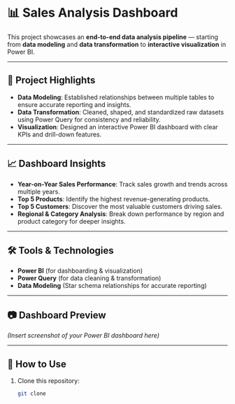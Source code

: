 # 📊 Sales Analysis Dashboard

This project showcases an **end-to-end data analysis pipeline** — starting from **data modeling** and **data transformation** to **interactive visualization** in Power BI.

---

## 🔑 Project Highlights
- **Data Modeling**: Established relationships between multiple tables to ensure accurate reporting and insights.  
- **Data Transformation**: Cleaned, shaped, and standardized raw datasets using Power Query for consistency and reliability.  
- **Visualization**: Designed an interactive Power BI dashboard with clear KPIs and drill-down features.

---

## 📈 Dashboard Insights
- **Year-on-Year Sales Performance**: Track sales growth and trends across multiple years.  
- **Top 5 Products**: Identify the highest revenue-generating products.  
- **Top 5 Customers**: Discover the most valuable customers driving sales.  
- **Regional & Category Analysis**: Break down performance by region and product category for deeper insights.  

---

## 🛠️ Tools & Technologies
- **Power BI** (for dashboarding & visualization)  
- **Power Query** (for data cleaning & transformation)  
- **Data Modeling** (Star schema relationships for accurate reporting)  

---

## 📷 Dashboard Preview
*(Insert screenshot of your Power BI dashboard here)*  

---

## 🚀 How to Use
1. Clone this repository:  
   ```bash
   git clone 
